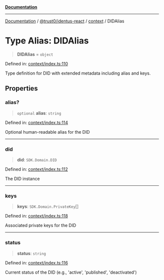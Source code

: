 [**Documentation**](../../../../README.md)

***

[Documentation](../../../../README.md) / [@trust0/identus-react](../../README.md) / [context](../README.md) / DIDAlias

# Type Alias: DIDAlias

> **DIDAlias** = `object`

Defined in: [context/index.ts:110](https://github.com/trust0-project/identus/blob/94eb37ac3e348bfb235eefd303acf4a8e113137e/packages/identus-react/src/context/index.ts#L110)

Type definition for DID with extended metadata including alias and keys.

## Properties

### alias?

> `optional` **alias**: `string`

Defined in: [context/index.ts:114](https://github.com/trust0-project/identus/blob/94eb37ac3e348bfb235eefd303acf4a8e113137e/packages/identus-react/src/context/index.ts#L114)

Optional human-readable alias for the DID

***

### did

> **did**: `SDK.Domain.DID`

Defined in: [context/index.ts:112](https://github.com/trust0-project/identus/blob/94eb37ac3e348bfb235eefd303acf4a8e113137e/packages/identus-react/src/context/index.ts#L112)

The DID instance

***

### keys

> **keys**: `SDK.Domain.PrivateKey`[]

Defined in: [context/index.ts:118](https://github.com/trust0-project/identus/blob/94eb37ac3e348bfb235eefd303acf4a8e113137e/packages/identus-react/src/context/index.ts#L118)

Associated private keys for the DID

***

### status

> **status**: `string`

Defined in: [context/index.ts:116](https://github.com/trust0-project/identus/blob/94eb37ac3e348bfb235eefd303acf4a8e113137e/packages/identus-react/src/context/index.ts#L116)

Current status of the DID (e.g., 'active', 'published', 'deactivated')
